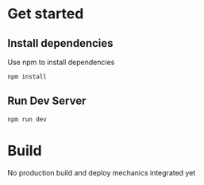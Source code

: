 # Get started

## Install dependencies

Use npm to install dependencies

```
npm install
```

## Run Dev Server

```
npm run dev
```

# Build

No production build and deploy mechanics integrated yet
